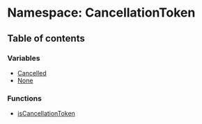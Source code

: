 # Namespace: CancellationToken

## Table of contents

### Variables

* [Cancelled](/en/auto-docs/utils/variables/CancellationToken.Cancelled.md)
* [None](/en/auto-docs/utils/variables/CancellationToken.None.md)

### Functions

* [isCancellationToken](/en/auto-docs/utils/functions/CancellationToken.isCancellationToken.md)
